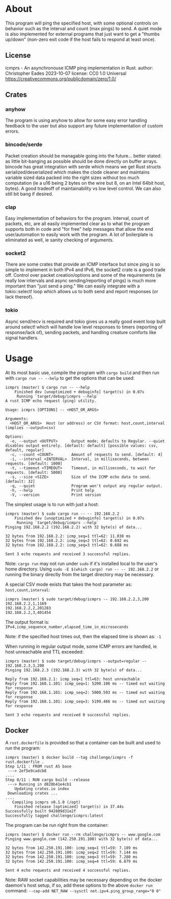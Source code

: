 # About
This program will ping the specified host, with some optional controls on behavior such as the
interval and count (max pings) to send. A quiet mode is also implemented for external programs
that just want to get a "thumbs up/down" (non-zero exit code if the host fails to respond at
least once).

## License
icmprs - An asynchronouse ICMP ping implementation in Rust.
author: Christopher Eades 2023-10-07
license: CC0 1.0 Universal https://creativecommons.org/publicdomain/zero/1.0/

## Crates
### anyhow
The program is using anyhow to allow for some easy error handling feedback to the user but also
support any future implementation of custom errors.

### bincode/serde
Packet creation should be managable going into the future... better stated: as little bit-banging
as possible should be done directly on buffer arrays. bincode has great integration with serde
which means we get Rust structs serialized/deserialized which makes the clode cleaner and maintains
variable sized data packed into the right sizes without too much computation (ie a u16 being 2 bytes
on the wire but 8, on an Intel 64bit host, bytes). A good tradeoff of maintainability vs low level
control. We can also still bit bang if desired.

### clap
Easy implementation of behaviors for the program. Interval, count of packets, etc, are all easily
implemented clear as to what the program supports both in code and "for free" help messages that
allow the end user/automation to easily work with the program. A lot of boilerplate is eliminated
as well, ie sanity checking of arguments.

### socket2
There are some crates that provide an ICMP interface but since ping is so simple to implement in
both IPv4 and IPv6, the socket2 crate is a good trade off. Control over packet creation/options
and some of the requirements (ie really low intervals and async sending/reporting of pings) is
much more important than "just send a ping." We can easily integrate with a tokio::select! loop
which allows us to both send and report responses (or lack thereof).

### tokio
Async send/recv is required and tokio gives us a really good event loop built around select!
which will handle low level responses to timers (reporting of response/lack of), sending packets,
and handling creature comforts like signal handlers.

# Usage
At its most basic use, compile the program with `cargo build` and then run with `cargo run -- --help` to get the options that can be used:
```
icmprs (master) $ cargo run -- --help
    Finished dev [unoptimized + debuginfo] target(s) in 0.07s
     Running `target/debug/icmprs --help`
A rust ICMP echo request (ping) utility.

Usage: icmprs [OPTIONS] -- <HOST_OR_ARGS>

Arguments:
  <HOST_OR_ARGS>  Host (or address) or CSV format: host,count,interval (implies --output=csv)

Options:
  -o, --output <OUTPUT>      Output mode; defaults to Regular. --quiet disables output entirely. [default: default] [possible values: csv, default, regular]
  -c, --count <COUNT>        Amount of requests to send. [default: 4]
  -i, --interval <INTERVAL>  Interval, in milliseconds, between requests. [default: 1000]
  -t, --timeout <TIMEOUT>    Timeout, in milliseconds, to wait for requests. [default: 5000]
  -s, --size <SIZE>          Size of the ICMP echo data to send. [default: 32]
  -q, --quiet                Program won't output any regular output.
  -h, --help                 Print help
  -V, --version              Print version

```

The simplest usage is to run with just a host:
```
icmprs (master) $ sudo cargo run -- -- 192.168.2.2
    Finished dev [unoptimized + debuginfo] target(s) in 0.07s
     Running `target/debug/icmprs --help`
Pinging 192.168.2.2 (192.168.2.2) with 32 byte(s) of data...

32 bytes from 192.168.2.2: icmp_seq=1 ttl=62: 11.038 ms
32 bytes from 192.168.2.2: icmp_seq=2 ttl=62: 0.692 ms
32 bytes from 192.168.2.2: icmp_seq=3 ttl=62: 0.688 ms

Sent 3 echo requests and received 3 successful replies.
```

Note: `cargo run` may not run under `sudo` if it's installed local to the user's home directory. Using `sudo -E $(which cargo) run -- -- 192.168.2.2` or running the binary directly from the target directory may be necessary.

A special CSV mode exists that takes the host parameter as: `host,count,interval`:
```
icmprs (master) $ sudo target/debug/icmprs -- 192.168.2.2,3,200
192.168.2.2,1,1169
192.168.2.2,2,201283
192.168.2.2,3,401454
```
The output format is: `IPv4,icmp_sequence_number,elapsed_time_in_microseconds`

Note: if the specified host times out, then the elapsed time is shown as: `-1`

When running in regular output mode, some ICMP errors are handled, ie host unreachable and TTL exceeded:
```
icmprs (master) $ sudo target/debug/icmprs --output=regular -- 192.168.2.3,3,200
Pinging 192.168.2.3 (192.168.2.3) with 32 byte(s) of data...

Reply from 192.168.2.1: icmp_seq=1 ttl=63: host unreachable
Reply from 192.168.1.101: icmp_seq=1: 5200.106 ms -- timed out waiting for response
Reply from 192.168.1.101: icmp_seq=2: 5000.593 ms -- timed out waiting for response
Reply from 192.168.1.101: icmp_seq=3: 5199.466 ms -- timed out waiting for response

Sent 3 echo requests and received 0 successful replies.
```

## Docker

A `rust.dockerfile` is provided so that a container can be built and used to run the program:
```
icmprs (master) $ docker build --tag challenge/icmprs -f rust.dockerfile .
Step 1/11 : FROM rust AS base
 ---> 2ef5e9cadcb8
....
Step 8/11 : RUN cargo build --release
 ---> Running in d828b41e4cb1
    Updating crates.io index
 Downloading crates ...
....
   Compiling icmprs v0.1.0 (/opt)
    Finished release [optimized] target(s) in 37.44s
Successfully built 942809d31e2f
Successfully tagged challenge/icmprs:latest
```

The program can be run right from the container:
```
icmprs (master) $ docker run --rm challenge/icmprs -- www.google.com
Pinging www.google.com (142.250.191.100) with 32 byte(s) of data...

32 bytes from 142.250.191.100: icmp_seq=1 ttl=59: 7.189 ms
32 bytes from 142.250.191.100: icmp_seq=2 ttl=59: 7.144 ms
32 bytes from 142.250.191.100: icmp_seq=3 ttl=59: 7.280 ms
32 bytes from 142.250.191.100: icmp_seq=4 ttl=59: 6.879 ms

Sent 4 echo requests and received 4 successful replies.
```

Note: RAW socket capabilities may be necessary depending on the docker daemon's host setup, if so, add these options to the above `docker run` command: `--cap-add NET_RAW --sysctl net.ipv4.ping_group_range="0 0"`
